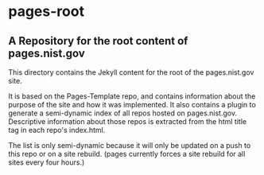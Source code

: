 # pages-root
A Repository for the root content of pages.nist.gov
----
This directory contains the Jekyll content for the root of the pages.nist.gov site.

It is based on the Pages-Template repo, and contains information about the purpose
of the site and how it was implemented.  It also contains a plugin to generate a
semi-dynamic index of all repos hosted on pages.nist.gov.  Descriptive information
about those repos is extracted from the html title tag in each repo's index.html.

The list is only semi-dynamic because it will only be updated on a push to this repo
or on a site rebuild.  (pages currently forces a site rebuild for all sites
every four hours.)

